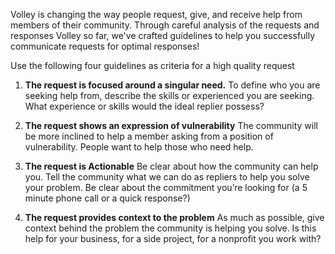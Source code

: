 Volley is changing the way people request, give, and receive help from members of their community. Through careful analysis of the requests and responses Volley so far, we've crafted guidelines to help you successfully communicate requests for optimal responses!

Use the following four guidelines as criteria for a high quality request

1. **The request is focused around a singular need.**
To define who you are seeking help from, describe the skills or experienced you are seeking.  What experience or skills would the ideal replier possess?  

2. **The request shows an expression of vulnerability** 
The community will be more inclined to help a member asking from a position of vulnerability.  People want to help those who need help.  

3. **The request is Actionable**
Be clear about how the community can help you. Tell the community what we can do as repliers to help you solve your problem. Be clear about the commitment you’re looking for (a 5 minute phone call or a quick response?)

4. **The request provides context to the problem**
As much as possible, give context behind the problem the community is helping you solve.  Is this help for your business, for a side project, for a nonprofit you work with? 
